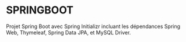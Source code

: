 # SPRINGBOOT
Projet Spring Boot avec Spring Initializr incluant les dépendances Spring Web,  Thymeleaf, Spring Data JPA, et MySQL Driver.
